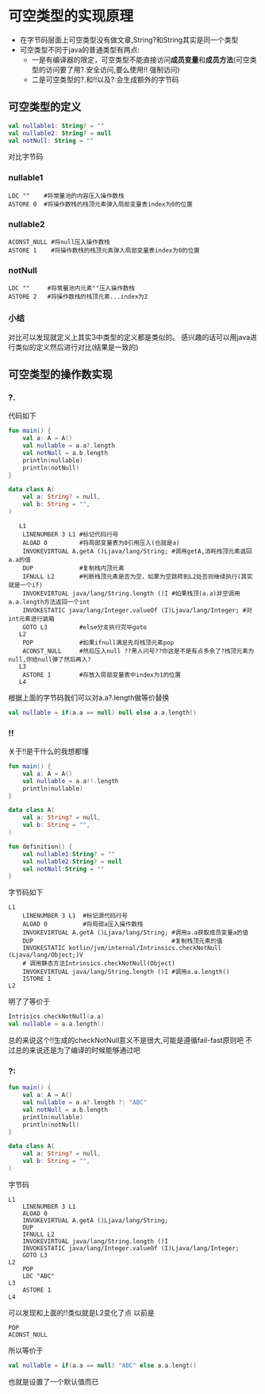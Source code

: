# 可空类型的实现原理

- 在字节码层面上可空类型没有做文章,String?和String其实是同一个类型
- 可空类型不同于java的普通类型有两点:
    - 一是有编译器的限定，可空类型不能直接访问**成员变量**和**成员方法**(可空类型的访问要了用?.安全访问,要么使用!!
      强制访问)
    - 二是可空类型的?.和!!以及?:会生成额外的字节码

## 可空类型的定义

```kotlin
val nullable1: String? = ""
val nullable2: String? = null
val notNull: String = ""
``` 

对比字节码

### nullable1

```
LDC ""    #将常量池的内容压入操作数栈
ASTORE 0  #将操作数栈的栈顶元素弹入局部变量表index为0的位置
```

### nullable2

```
ACONST_NULL #将null压入操作数栈
ASTORE 1    #将操作数栈的栈顶元素弹入局部变量表index为0的位置
```

### notNull

```
LDC ""     #将常量池内元素""压入操作数栈
ASTORE 2   #将操作数栈的栈顶元素...index为2
```

### 小结

对比可以发现就定义上其实3中类型的定义都是类似的。
感兴趣的话可以用java进行类似的定义然后进行对比(结果是一致的)

## 可空类型的操作数实现

### ?.

代码如下

```kotlin
fun main() {
    val a: A = A()
    val nullable = a.a?.length
    val notNull = a.b.length
    println(nullable)
    println(notNull)
}

data class A(
    val a: String? = null,
    val b: String = "",
)
```

```
   L1
    LINENUMBER 3 L1 #标记代码行号
    ALOAD 0         #将局部变量表为0引用压入(也就是a)
    INVOKEVIRTUAL A.getA ()Ljava/lang/String; #调用getA,消耗栈顶元素返回a.a的值
    DUP             #复制栈内顶元素
    IFNULL L2       #判断栈顶元素是否为空，如果为空跳转到L2处否则继续执行(其实就是一个if)
    INVOKEVIRTUAL java/lang/String.length ()I #如果栈顶(a.a)非空调用a.a.length方法返回一个int
    INVOKESTATIC java/lang/Integer.valueOf (I)Ljava/lang/Integer; #对int元素进行装箱
    GOTO L3         #else分支执行完毕goto
   L2
    POP             #如果ifnull满足先将栈顶元素pop
    ACONST_NULL     #然后压入null ??黑人问号??你这是不是有点多余了?栈顶元素为null,你给null弹了然后再入?
   L3
    ASTORE 1        #存放入局部变量表中index为1的位置
   L4
```
根据上面的字节码我们可以对a.a?.length做等价替换
```kotlin
val nullable = if(a.a == null) null else a.a.length()
```

### !!
关于!!是干什么的我想都懂
```kotlin
fun main() {
    val a: A = A()
    val nullable = a.a!!.length
    println(nullable)
}

data class A(
    val a: String? = null,
    val b: String = "",
)

fun definition() {
    val nullable1:String? = ""
    val nullable2:String? = null
    val notNull:String = ""
}
```

字节码如下
```
L1
    LINENUMBER 3 L1  #标记源代码行号
    ALOAD 0          #将局部a压入操作数栈
    INVOKEVIRTUAL A.getA ()Ljava/lang/String; #调用a.a获取成员变量a的值
    DUP                                       #复制栈顶元素的值
    INVOKESTATIC kotlin/jvm/internal/Intrinsics.checkNotNull (Ljava/lang/Object;)V
    # 调用静态方法Intrinsics.checkNotNull(Object)
    INVOKEVIRTUAL java/lang/String.length ()I #调用a.a.length()
    ISTORE 1
L2
```
明了了等价于
```kotlin
Intrisics.checkNotNull(a.a)
val nullable = a.a.length()
```
总的来说这个!!生成的checkNotNull意义不是很大,可能是遵循fail-fast原则吧
不过总的来说还是为了编译的时候能够通过吧



### ?:

```kotlin
fun main() {
    val a: A = A()
    val nullable = a.a?.length ?: "ABC"
    val notNull = a.b.length
    println(nullable)
    println(notNull)
}

data class A(
    val a: String? = null,
    val b: String = "",
)
```

字节码
```
L1
    LINENUMBER 3 L1
    ALOAD 0
    INVOKEVIRTUAL A.getA ()Ljava/lang/String;
    DUP
    IFNULL L2
    INVOKEVIRTUAL java/lang/String.length ()I
    INVOKESTATIC java/lang/Integer.valueOf (I)Ljava/lang/Integer;
    GOTO L3
L2
    POP
    LDC "ABC"
L3
    ASTORE 1
L4
```
可以发现和上面的!!类似就是L2变化了点
以前是
```
POP       
ACONST_NULL
```
所以等价于

```kotlin
val nullable = if(a.a == null) "ABC" else a.a.lengt()
```
也就是设置了一个默认值而已
